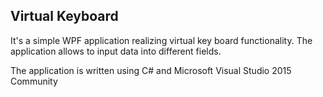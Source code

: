 ## Virtual Keyboard ##

It's a simple WPF application realizing virtual key board functionality. The application allows to input data into different fields.

The application is written using C# and Microsoft Visual Studio 2015 Community    